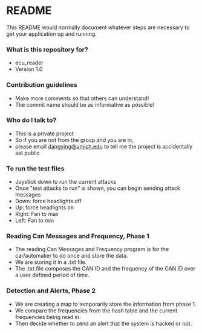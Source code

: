 # README #

This README would normally document whatever steps are necessary to get your application up and running.

### What is this repository for? ###

* ecu_reader
* Version 1.0

### Contribution guidelines ###

* Make more comments so that others can understand!
* The commit name should be as informative as possible!

### Who do I talk to? ###

* This is a private project
* So if you are not from the group and you are in, 
* please email dangying@umich.edu to tell me the project is accidentally set public

### To run the test files ###

* Joystick down to run the current attacks
* Once "test attacks to run" is shown, you can begin sending attack messages
* Down: force headlights off
* Up: force headlights on
* Right: Fan to max
* Left: Fan to min

### Reading Can Messages and Frequency, Phase 1 ###

* The reading Can Messages and Frequency program is for the car/automaker to do once and store the data. 
* We are storing it in a .txt file.
* The .txt file composes the CAN ID and the frequency of the CAN ID over a user defined period of time.

### Detection and Alerts, Phase 2 ###

* We are creating a map to temporarily store the information from phase 1.
* We compare the frequencies from the hash table and the current frequencies being read in. 
* Then decide whether to send an alert that the system is hacked or not.